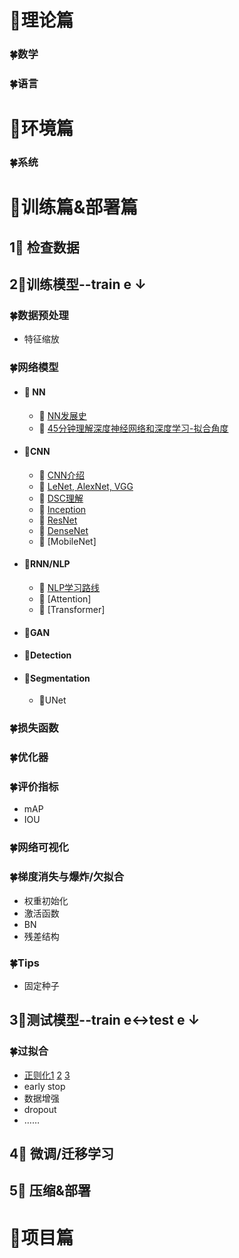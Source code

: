 # 🍭理论篇

### 🍀数学

### 🍀语言

# 🍭环境篇

### 🍀系统



# 🍭训练篇&部署篇

## 1⃣️ 检查数据

## 2⃣️训练模型--train e ↓

### 🍀数据预处理

- 特征缩放

### 🍀网络模型

- #### 🎋 NN

  - 🐾 [NN发展史]()
  - 🐾 [45分钟理解深度神经网络和深度学习-拟合角度](http://staff.ustc.edu.cn/~lgliu/Resources/DL/What_is_DeepLearning.html) 

- #### 🎋CNN

  - 🐾 [CNN介绍](train/cnn/introduce_cnn.md)
  - 🐾 [LeNet, AlexNet, VGG](train/cnn/lenet_alexnet_vgg.md)
  - 🐾 [DSC理解](train/cnn/dsc.md)
  - 🐾 [Inception](train/cnn/inception.md)
  - 🐾 [ResNet](train/cnn/resnet.md)
  - 🐾 [DenseNet](train/cnn/densenet.md)
  - 🐾 [MobileNet]

- #### 🎋RNN/NLP

  - 🐾 [NLP学习路线](train/rnn/introduce_rnn.md)
  - 🐾 [Attention]
  - 🐾 [Transformer]

- #### 🎋GAN

- #### 🎋Detection

- #### 🎋Segmentation

  - 🐾UNet

### 🍀损失函数

### 🍀优化器

### 🍀评价指标

- mAP
- IOU

### 🍀网络可视化

### 🍀梯度消失与爆炸/欠拟合

- 权重初始化
- 激活函数
- BN
- 残差结构


### 🍀Tips

- 固定种子

## 3⃣️测试模型--train e↔︎test e ↓

### 🍀过拟合

- [正则化1](regularization.md) [2](../models/dl/notes/network-bn.md) [3](../models/dl/notes/network-dnnnorm.md)
- early stop
- 数据增强
- dropout
- ……

## 4⃣️ 微调/迁移学习



## 5⃣️ 压缩&部署



# 🍭项目篇



